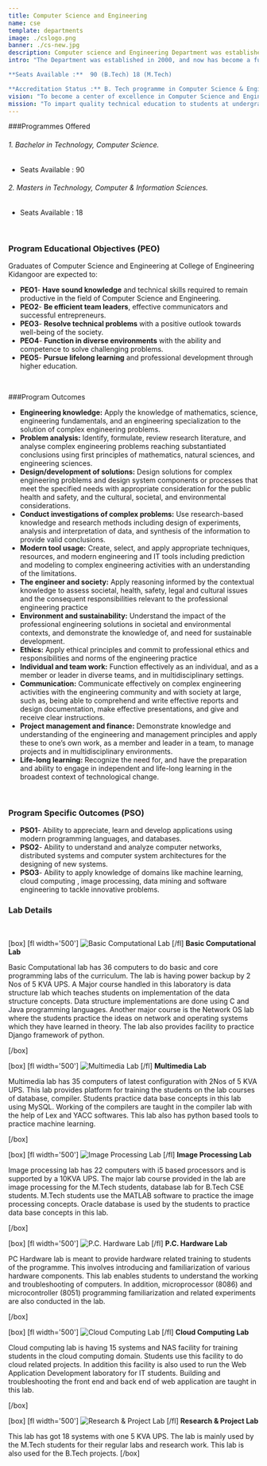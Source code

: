 ```yaml
---
title: Computer Science and Engineering
name: cse
template: departments
image: ./cslogo.png
banner: ./cs-new.jpg
description: Computer science and Engineering Department was established in 2000, and now has become a full-fledged department with advanced laboratory facilities to train the students to meet the current needs of the fast changing industrial scenario.
intro: "The Department was established in 2000, and now has become a full-fledged department with advanced laboratory facilities to train the students to meet the current needs of the fast changing industrial scenario.

**Seats Available :**  90 (B.Tech) 18 (M.Tech)

**Accreditation Status :** B. Tech programme in Computer Science & Engineering is accredited by NBA till 30.06.2022."
vision: "To become a center of excellence in Computer Science and Engineering imparting quality professional education to develop competent professionals with social values who are capable of life long learning."
mission: "To impart quality technical education to students at undergraduate level through constant knowledge upgradation by maintaining pace with the latest sophisticated innovations , research & development and industry interaction in the field of Computer Science and Engineering with focus on lifelong learning for the well-being of the society."
---
```


###Programmes Offered
<br>

###### 1. Bachelor in Technology, Computer Science.

- Seats Available : 90


###### 2. Masters in Technology, Computer & Information Sciences.

- Seats Available : 18


<br>


### Program Educational Objectives (PEO)
Graduates of Computer Science and Engineering at College of Engineering Kidangoor are expected to:
- **PEO1**- **Have sound knowledge** and technical skills required to remain productive in the field of Computer Science and Engineering.
- **PEO2**- **Be efficient team leaders**, effective communicators and successful entrepreneurs.
- **PEO3**- **Resolve technical problems** with a positive outlook towards well-being of the society.
- **PEO4**- **Function in diverse environments** with the ability and competence to solve challenging problems.
- **PEO5**- **Pursue lifelong learning** and professional development through higher education.

<br>

###Program Outcomes
- **Engineering knowledge:** Apply the knowledge of mathematics, science, engineering fundamentals, and an engineering specialization to the solution of complex engineering problems.
- **Problem analysis:** Identify, formulate, review research literature, and analyse complex engineering problems reaching substantiated conclusions using first principles of mathematics, natural sciences, and engineering sciences.
- **Design/development of solutions:** Design solutions for complex engineering problems and design system components or processes that meet the specified needs with appropriate consideration for the public health and safety, and the cultural, societal, and environmental considerations.
- **Conduct investigations of complex problems:** Use research-based knowledge and research methods including design of experiments, analysis and interpretation of data, and synthesis of the information to provide valid conclusions.
- **Modern tool usage:** Create, select, and apply appropriate techniques, resources, and modern engineering and IT tools including prediction and modeling to complex engineering activities with an understanding of the limitations.
- **The engineer and society:** Apply reasoning informed by the contextual knowledge to assess societal, health, safety, legal and cultural issues and the consequent responsibilities relevant to the professional engineering practice
- **Environment and sustainability:** Understand the impact of the professional engineering solutions in societal and environmental contexts, and demonstrate the knowledge of, and need for sustainable development.
- **Ethics:** Apply ethical principles and commit to professional ethics and responsibilities and norms of the engineering practice
- **Individual and team work:** Function effectively as an individual, and as a member or leader in diverse teams, and in multidisciplinary settings.
- **Communication:** Communicate effectively on complex engineering activities with the engineering community and with society at large, such as, being able to comprehend and write effective reports and design documentation, make effective presentations, and give and receive clear instructions.
- **Project management and finance:** Demonstrate knowledge and understanding of the engineering and management principles and apply these to one’s own work, as a member and leader in a team, to manage projects and in multidisciplinary environments.
- **Life-long learning:** Recognize the need for, and have the preparation and ability to engage in independent and life-long learning in the broadest context of technological change.
<br>

### Program Specific Outcomes (PSO)
- **PSO1**- Ability to appreciate, learn and develop applications using modern programming languages, and databases.
- **PSO2**- Ability to understand and analyze computer networks, distributed systems and computer system architectures for the designing of  new systems. 
- **PSO3**- Ability to apply knowledge of domains like  machine learning, cloud computing , image processing, data mining and software engineering to tackle innovative problems. 

### Lab Details
<br>

[box]
[fl width='500']
![Basic Computational Lab](basiccomputationlab.jpg)
[/fl]
**Basic Computational Lab**

Basic Computational lab has 36 computers to do basic and core programming labs of the curriculum. The lab is having power backup by 2 Nos of 5 KVA UPS. A Major course handled in this laboratory is data structure lab which teaches students on implementation of the data structure concepts. Data structure implementations are done using C and Java programming languages. Another major course is the Network OS lab where the students practice the ideas on network and operating systems which they have learned in theory. The lab also provides facility to practice Django framework of python.

[/box]

[box]
[fl width='500']
![Multimedia Lab](Multimedialab1.jpg)
[/fl]
**Multimedia Lab**

Multimedia lab has 35 computers of latest configuration with 2Nos of 5 KVA UPS.  This lab provides platform for training the students on the lab courses of database, compiler. Students practice data base concepts in this lab using MySQL. Working of the compilers are taught in the compiler lab with the help of Lex and YACC softwares. This lab also has python based tools to practice machine learning.

[/box]


[box]
[fl width='500']
![Image Processing Lab](imageprocessinglab.jpg)
[/fl]
**Image Processing Lab**

 Image processing lab has 22 computers with i5 based processors and is supported by a 10KVA UPS. The major lab course provided in the lab are image processing for the M.Tech students, database lab for B.Tech CSE students. M.Tech students use the MATLAB software to practice the image processing concepts. Oracle database is used by the students to practice data base concepts in this lab.

[/box]


[box]
[fl width='500']
![P.C. Hardware Lab](pc-hardware-lab.jpg)
[/fl]
**P.C. Hardware Lab**

PC Hardware lab is meant to provide hardware related training to students of the programme. This involves introducing and familiarization of various hardware components. This lab enables students to understand the working and troubleshooting of computers. In addition, microprocessor (8086) and microcontroller (8051) programming familiarization and related experiments are also conducted in the lab.

[/box]

[box]
[fl width='500']
![Cloud Computing Lab](Multimedialab.jpg)
[/fl]
**Cloud Computing Lab**

Cloud computing lab is having 15 systems and NAS facility for training students in the cloud computing domain. Students use this facility to do cloud related projects. In addition this facility is also used to run the Web Application Development laboratory for IT students. Building and troubleshooting the front end and back end of web application are taught in this lab.       

[/box]



[box]
[fl width='500']
![Research & Project Lab](projectlab.jpg)
[/fl]
**Research & Project Lab**

This lab has got 18 systems with one 5 KVA UPS. The lab is mainly used by the M.Tech students for their regular labs and research work. This lab is also used for the B.Tech projects.
[/box]

